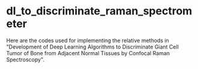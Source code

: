 # dl_to_discriminate_raman_spectrometer
Here are the codes used for implementing the relative methods in "Development of Deep Learning Algorithms to Discriminate Giant Cell Tumor of Bone from Adjacent Normal Tissues by Confocal Raman Spectroscopy".
